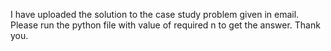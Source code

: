 I have uploaded the solution to the case study problem given in email. Please run the python file with value of required n to get the answer. Thank you.
